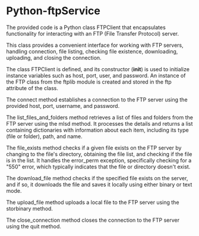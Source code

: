# Python-ftpService
The provided code is a Python class FTPClient that encapsulates functionality for interacting with an FTP (File Transfer Protocol) server. 

This class provides a convenient interface for working with FTP servers, handling connection, file listing, checking file existence, downloading, uploading, and closing the connection.

The class FTPClient is defined, and its constructor (__init__) is used to initialize instance variables such as host, port, user, and password.
An instance of the FTP class from the ftplib module is created and stored in the ftp attribute of the class.

The connect method establishes a connection to the FTP server using the provided host, port, username, and password.

The list_files_and_folders method retrieves a list of files and folders from the FTP server using the mlsd method. It processes the details and returns a list containing dictionaries with information about each item, including its type (file or folder), path, and name.

The file_exists method checks if a given file exists on the FTP server by changing to the file's directory, obtaining the file list, and checking if the file is in the list.
It handles the error_perm exception, specifically checking for a "550" error, which typically indicates that the file or directory doesn't exist.

The download_file method checks if the specified file exists on the server, and if so, it downloads the file and saves it locally using either binary or text mode.

The upload_file method uploads a local file to the FTP server using the storbinary method.

The close_connection method closes the connection to the FTP server using the quit method.
